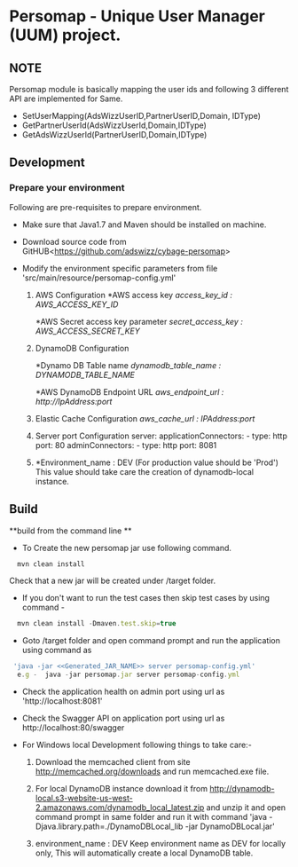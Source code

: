 # Persomap - Unique User Manager (UUM) project.

## NOTE
Persomap module is basically mapping the user ids and following 3 different API are implemented for Same.
* SetUserMapping(AdsWizzUserID,PartnerUserID,Domain, IDType)
* GetPartnerUserId(AdsWizzUserId,Domain,IDType) 
* GetAdsWizzUserId(PartnerUserID,Domain,IDType) 

## Development
### Prepare your environment
Following are pre-requisites to prepare environment.

* Make sure that Java1.7 and Maven should be installed on machine.
* Download source code from GitHUB<<https://github.com/adswizz/cybage-persomap>>
* Modify the environment specific parameters from file 'src/main/resource/persomap-config.yml' 

  1. AWS Configuration
     *AWS access key 
     *access_key_id : AWS_ACCESS_KEY_ID*

     *AWS Secret access key parameter
     *secret_access_key : AWS_ACCESS_SECRET_KEY*

  2. DynamoDB Configuration

     *Dynamo DB Table name
      *dynamodb_table_name : DYNAMODB_TABLE_NAME*

     *AWS DynamoDB Endpoint URL
     *aws_endpoint_url : http://IpAddress:port*

  3. Elastic Cache Configuration
     *aws_cache_url : IPAddress:port*

  4. Server port Configuration
      server:
        applicationConnectors:
         - type: http
           port: 80
       adminConnectors:
         - type: http
           port: 8081

  5. *Environment_name : DEV (For production value should be 'Prod')
      This value should take care the creation of dynamodb-local instance.

## Build
**build from the command line **

* To Create the new persomap jar use following command.
```javascript
  mvn clean install
```

Check that a new jar will be created under /target folder.

* If you don't want to run the test cases then skip test cases by using command -
```javascript
  mvn clean install -Dmaven.test.skip=true
```

* Goto /target folder and open command prompt and run the application using command as 
```javascript
 'java -jar <<Generated_JAR_NAME>> server persomap-config.yml'
  e.g -  java -jar persomap.jar server persomap-config.yml
``` 
 
* Check the application health on admin port using url as 'http://localhost:8081'

* Check the Swagger API on application port using url as http://localhost:80/swagger

* For Windows local Development following things to take care:-

  1. Download the memcached client from site http://memcached.org/downloads and run memcached.exe file.

  2. For local DynamoDB instance download it from http://dynamodb-local.s3-website-us-west-2.amazonaws.com/dynamodb_local_latest.zip and unzip it and open  command prompt in same folder and run it with command 'java -Djava.library.path=./DynamoDBLocal_lib -jar DynamoDBLocal.jar'

  3. environment_name : DEV
     Keep environment name as DEV for locally only, This will automatically create a local DynamoDB table.
